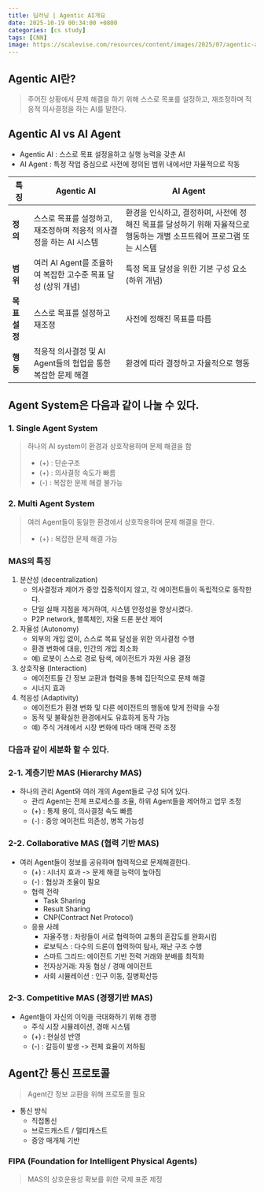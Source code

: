 ```yaml
---
title: 딥러닝 | Agentic AI개요
date: 2025-10-19 00:34:00 +0800
categories: [cs study]
tags: [CNN]
image: https://scalevise.com/resources/content/images/2025/07/agentic-ai.webp 
---
```



## Agentic AI란?
> 주어진 상황에서 문제 해결을 하기 위해 스스로 목표를 설정하고, 재조정하며 적응적 의사결정을 하는 AI를 말한다. 

## Agentic AI vs AI Agent
- Agentic AI : 스스로 목표 설정을하고 실행 능력을 갖춘 AI
- AI Agent : 특정 작업 중심으로 사전에 정의된 범위 내에서만 자율적으로 작동

| 특징         | Agentic AI                                         | AI Agent                                                                  |
|--------------|----------------------------------------------------|---------------------------------------------------------------------------|
| **정의**     | 스스로 목표를 설정하고, 재조정하며 적응적 의사결정을 하는 AI 시스템 | 환경을 인식하고, 결정하며, 사전에 정해진 목표를 달성하기 위해 자율적으로 행동하는 개별 소프트웨어 프로그램 또는 시스템 |
| **범위**     | 여러 AI Agent를 조율하여 복잡한 고수준 목표 달성 (상위 개념) | 특정 목표 달성을 위한 기본 구성 요소 (하위 개념)                       |
| **목표 설정**| 스스로 목표를 설정하고 재조정                               | 사전에 정해진 목표를 따름                                               |
| **행동**     | 적응적 의사결정 및 AI Agent들의 협업을 통한 복잡한 문제 해결 | 환경에 따라 결정하고 자율적으로 행동                                      | 

## Agent System은 다음과 같이 나눌 수 있다. 
### 1. Single Agent System 
> 하나의 AI system이 환경과 상호작용하며 문제 해결을 함 
> - (+) : 단순구조
> - (+) : 의사결정 속도가 빠름
> - (-) : 복잡한 문제 해결 불가능

### 2. Multi Agent System
> 여러 Agent들이 동일한 환경에서 상호작용하며 문제 해결을 한다. 
> - (+) : 복잡한 문제 해결 가능

### MAS의 특징 
1. 분산성 (decentralization)
    - 의사결정과 제어가 중앙 집중적이지 않고, 각 에이전트들이 독립적으로 동작한다. 
    - 단일 실패 지점을 제거하여, 시스템 안정성을 향상시켰다. 
    - P2P network, 블록체인, 자율 드론 분산 제어 
2. 자율성 (Autonomy)
    - 외부의 개입 없이, 스스로 목표 달성을 위한 의사결정 수행 
    - 환경 변화에 대응, 인간의 개입 최소화 
    - 예) 로봇이 스스로 경로 탐색, 에이전트가 자원 사용 결정
3. 상호작용 (Interaction)
    - 에이전트들 간 정보 교환과 협력을 통해 집단적으로 문제 해결
    - 시너지 효과 
4. 적응성 (Adaptivity)
    - 에이전트가 환경 변화 및 다른 에이전트의 행동에 맞게 전략을 수정
    - 동적 및 불확실한 환경에서도 유효하게 동작 가능
    - 예) 주식 거래에서 시장 변화에 따라 매매 전략 조정

### 다음과 같이 세분화 할 수 있다. 
### 2-1. 계층기반 MAS (Hierarchy MAS) 
- 하나의 관리 Agent와 여러 개의 Agent들로 구성 되어 있다. 
    - 관리 Agent는 전체 프로세스를 조율, 하위 Agent들을 제어하고 업무 조정
    - (+) : 통제 용이, 의사결정 속도 빠름 
    - (-) : 중앙 에이전트 의존성, 병목 가능성 

### 2-2. Collaborative MAS (협력 기반 MAS) 
- 여러 Agent들이 정보를 공유하며 협력적으로 문제해결한다. 
    - (+) : 시너지 효과 -> 문제 해결 능력이 높아짐
    - (-) : 협상과 조율이 필요
    - 협력 전략 
        - Task Sharing 
        - Result Sharing
        - CNP(Contract Net Protocol) 
    - 응용 사례 
        - 자율주행 : 차량들이 서로 협력하여 교통의 혼잡도를 완화시킴
        - 로보틱스 : 다수의 드론이 협력하여 탐사, 재난 구조 수행
        - 스마트 그리드: 에이전트 기반 전력 거래와 분배를 최적화 
        - 전자상거래: 자동 협상 / 경매 에이전트
        - 사회 시뮬레이션 : 인구 이동, 질병확산등

### 2-3. Competitive MAS (경쟁기반 MAS)
- Agent들이 자신의 이익을 극대화하기 위해 경쟁 
    - 주식 시장 시뮬레이션, 경매 시스템
    - (+) : 현실성 반영 
    - (-) : 갈등이 발생 -> 전체 효율이 저하됨

## Agent간 통신 프로토콜 
> Agent간 정보 교환을 위해 프로토콜 필요 
- 통신 방식 
    - 직접통신 
    - 브로드캐스트 / 멀티캐스트
    - 중앙 매개체 기반
### FIPA (Foundation for Intelligent Physical Agents)
> MAS의 상호운용성 확보를 위한 국제 표준 제정